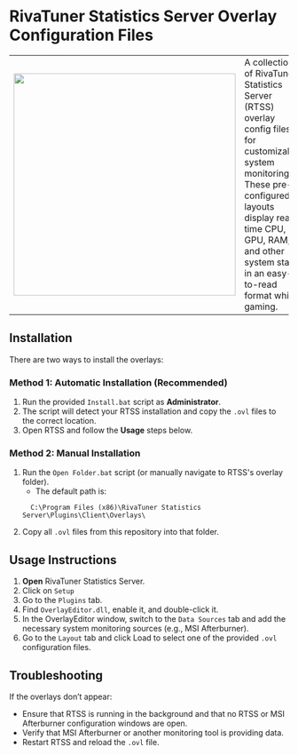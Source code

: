 # RivaTuner Statistics Server Overlay Configuration Files

<table border="0">
  <tr>
    <td><img src="https://imgur.com/Ra8bakI.png" width="400"></td>
    <td valign="top" align="left">A collection of RivaTuner Statistics Server (RTSS) overlay config files for customizable system monitoring. These pre-configured layouts display real-time CPU, GPU, RAM, and other system stats in an easy-to-read format while gaming.</td>
  </tr>
</table>

## Installation

There are two ways to install the overlays:

### Method 1: Automatic Installation (Recommended)

1. Run the provided `Install.bat` script as **Administrator**.
2. The script will detect your RTSS installation and copy the `.ovl` files to the correct location.
3. Open RTSS and follow the **Usage** steps below.

### Method 2: Manual Installation

1. Run the `Open Folder.bat` script (or manually navigate to RTSS's overlay folder).
    - The default path is:
   ```
     C:\Program Files (x86)\RivaTuner Statistics Server\Plugins\Client\Overlays\
     ```
2. Copy all `.ovl` files from this repository into that folder.

## Usage Instructions

1. **Open** RivaTuner Statistics Server.
2. Click on `Setup`
3. Go to the `Plugins` tab.
4. Find `OverlayEditor.dll`, enable it, and double-click it.
5. In the OverlayEditor window, switch to the `Data Sources` tab and add the necessary system monitoring sources
   (e.g., MSI Afterburner).
6. Go to the `Layout` tab and click Load to select one of the provided `.ovl` configuration files.

## Troubleshooting

If the overlays don’t appear:

- Ensure that RTSS is running in the background and that no RTSS or MSI Afterburner configuration windows are open.
- Verify that MSI Afterburner or another monitoring tool is providing data.
- Restart RTSS and reload the `.ovl` file.
